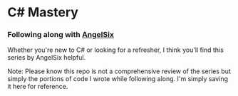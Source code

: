 # C# Mastery
### Following along with [AngelSix](https://www.youtube.com/playlist?list=PLrW43fNmjaQVSmaezCeU-Hm4sMs2uKzYN)

Whether you're new to C# or looking for a refresher, I think you'll find this series by AngelSix helpful.

Note: Please know this repo is not a comprehensive review of the series but simply the portions of code I wrote while following along. I'm simply saving it here for reference.